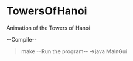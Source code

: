 # TowersOfHanoi
Animation of the Towers of Hanoi

--Compile--
>make
--Run the program--
->java MainGui

